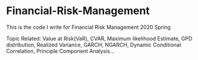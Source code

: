 # Financial-Risk-Management
This is the code I write for Financial Risk Management 2020 Spring

Topic Related: Value at Risk(VaR), CVAR, Maximum likelihood Estimate, GPD distribution, Realized Variance, GARCH, NGARCH, Dynamic Conditional Correlation, Principle Component Analysis...
